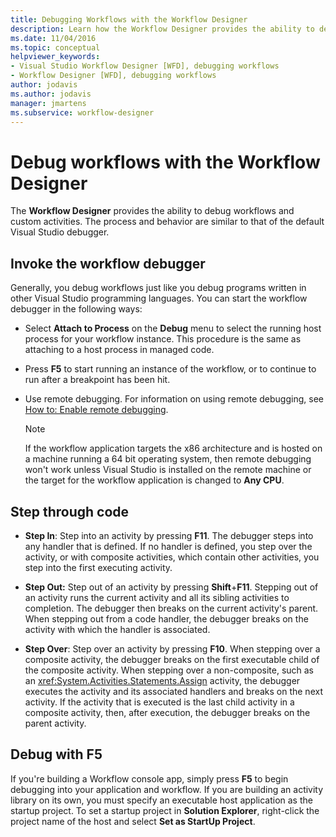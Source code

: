 ```yaml
---
title: Debugging Workflows with the Workflow Designer
description: Learn how the Workflow Designer provides the ability to debug workflows and custom activities with a process similar to that of the default Visual Studio debugger.
ms.date: 11/04/2016
ms.topic: conceptual
helpviewer_keywords:
- Visual Studio Workflow Designer [WFD], debugging workflows
- Workflow Designer [WFD], debugging workflows
author: jodavis
ms.author: jodavis
manager: jmartens
ms.subservice: workflow-designer
---
```

# Debug workflows with the Workflow Designer

The **Workflow Designer** provides the ability to debug workflows and custom activities. The process and behavior are similar to that of the default Visual Studio debugger.

## Invoke the workflow debugger

Generally, you debug workflows just like you debug programs written in other Visual Studio programming languages. You can start the workflow debugger in the following ways:

- Select **Attach to Process** on the **Debug** menu to select the running host process for your workflow instance. This procedure is the same as attaching to a host process in managed code.

- Press **F5** to start running an instance of the workflow, or to continue to run after a breakpoint has been hit.

- Use remote debugging. For information on using remote debugging, see [How to: Enable remote debugging](/previous-versions/visualstudio/visual-studio-2010/febz73k0(v=vs.100)).

   > [!NOTE]
   > If the workflow application targets the x86 architecture and is hosted on a machine running a 64 bit operating system, then remote debugging won't work unless Visual Studio is installed on the remote machine or the target for the workflow application is changed to **Any CPU**.

## Step through code

- **Step In**: Step into an activity by pressing **F11**. The debugger steps into any handler that is defined. If no handler is defined, you step over the activity, or with composite activities, which contain other activities, you step into the first executing activity.

- **Step Out:** Step out of an activity by pressing **Shift**+**F11**. Stepping out of an activity runs the current activity and all its sibling activities to completion. The debugger then breaks on the current activity's parent. When stepping out from a code handler, the debugger breaks on the activity with which the handler is associated.

- **Step Over**: Step over an activity by pressing **F10**. When stepping over a composite activity, the debugger breaks on the first executable child of the composite activity. When stepping over a non-composite, such as an <xref:System.Activities.Statements.Assign> activity, the debugger executes the activity and its associated handlers and breaks on the next activity. If the activity that is executed is the last child activity in a composite activity, then, after execution, the debugger breaks on the parent activity.

## Debug with F5

If you're building a Workflow console app, simply press **F5** to begin debugging into your application and workflow. If you are building an activity library on its own, you must specify an executable host application as the startup project. To set a startup project in **Solution Explorer**, right-click the project name of the host and select **Set as StartUp Project**.
